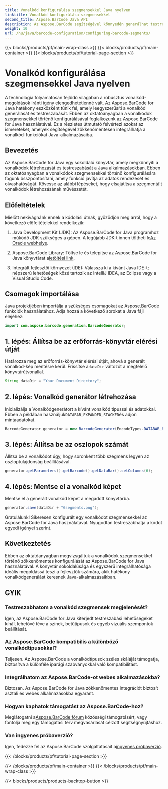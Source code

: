 ```yaml
---
title: Vonalkód konfigurálása szegmensekkel Java nyelven
linktitle: Vonalkód konfigurálása szegmensekkel
second_title: Aspose.BarCode Java API
description: Az Aspose.BarCode segítségével könnyedén generálhat testreszabott vonalkódokat Java nyelven. Sokoldalú, hatékony és fejlesztőbarát.
weight: 10
url: /hu/java/barcode-configuration/configuring-barcode-segments/
---
```


{{< blocks/products/pf/main-wrap-class >}}
{{< blocks/products/pf/main-container >}}
{{< blocks/products/pf/tutorial-page-section >}}

# Vonalkód konfigurálása szegmensekkel Java nyelven


A technológia folyamatosan fejlődő világában a robusztus vonalkód-megoldások iránti igény elengedhetetlenné vált. Az Aspose.BarCode for Java hatékony eszközként tűnik fel, amely leegyszerűsíti a vonalkód generálását és testreszabását. Ebben az oktatóanyagban a vonalkódok szegmensekkel történő konfigurálásával foglalkozunk az Aspose.BarCode for Java használatával. Ez a részletes útmutató felvértezi azokat az ismereteket, amelyek segítségével zökkenőmentesen integrálhatja a vonalkód-funkciókat Java-alkalmazásaiba.

## Bevezetés

Az Aspose.BarCode for Java egy sokoldalú könyvtár, amely megkönnyíti a vonalkódok létrehozását és testreszabását a Java alkalmazásokban. Ebben az oktatóanyagban a vonalkódok szegmensekkel történő konfigurálására fogunk összpontosítani, amely funkció javítja az adatok rendezését és olvashatóságát. Kövesse az alábbi lépéseket, hogy elsajátítsa a szegmentált vonalkódok létrehozásának művészetét.

## Előfeltételek

Mielőtt nekivágnánk ennek a kódolási útnak, győződjön meg arról, hogy a következő előfeltételekkel rendelkezik:

1.  Java Development Kit (JDK): Az Aspose.BarCode for Java programhoz működő JDK szükséges a gépen. A legújabb JDK-t innen töltheti le[Az Oracle webhelye](https://www.oracle.com/java/technologies/javase-downloads.html).

2.  Aspose.BarCode Library: Töltse le és telepítse az Aspose.BarCode for Java könyvtárat a[letöltési link](https://releases.aspose.com/barcode/java/).

3. Integrált fejlesztői környezet (IDE): Válassza ki a kívánt Java IDE-t; népszerű lehetőségek közé tartozik az IntelliJ IDEA, az Eclipse vagy a Visual Studio Code.

## Csomagok importálása

Java projektjében importálja a szükséges csomagokat az Aspose.BarCode funkciók használatához. Adja hozzá a következő sorokat a Java fájl elejéhez:

```java
import com.aspose.barcode.generation.BarcodeGenerator;
```

## 1. lépés: Állítsa be az erőforrás-könyvtár elérési útját

 Határozza meg az erőforrás-könyvtár elérési útját, ahová a generált vonalkód-kép mentésre kerül. Frissítse a`dataDir` változót a megfelelő könyvtárútvonallal.

```java
String dataDir = "Your Document Directory";
```

## 2. lépés: Vonalkód generátor létrehozása

 Inicializálja a Vonalkódgenerátort a kívánt vonalkód típussal és adatokkal. Ebben a példában használjuk`DATABAR_EXPANDED_STACKED`és adjon mintaadatokat.

```java
BarcodeGenerator generator = new BarcodeGenerator(EncodeTypes.DATABAR_EXPANDED_STACKED, "(01)98898765432106(3202)012345(15)991231");
```

## 3. lépés: Állítsa be az oszlopok számát

Állítsa be a vonalkódot úgy, hogy soronként több szegmens legyen az oszloptulajdonság beállításával.

```java
generator.getParameters().getBarcode().getDataBar().setColumns(6);
```

## 4. lépés: Mentse el a vonalkód képet

Mentse el a generált vonalkód képet a megadott könyvtárba.

```java
generator.save(dataDir + "6segments.png");
```

Gratulálunk! Sikeresen konfigurált egy vonalkódot szegmensekkel az Aspose.BarCode for Java használatával. Nyugodtan testreszabhatja a kódot egyedi igényei szerint.

## Következtetés

Ebben az oktatóanyagban megvizsgáltuk a vonalkódok szegmensekkel történő zökkenőmentes konfigurálását az Aspose.BarCode for Java használatával. A könyvtár sokoldalúsága és egyszerű integrálhatósága ideális megoldássá teszi a fejlesztők számára, akik hatékony vonalkódgenerálást keresnek Java-alkalmazásaikban.

## GYIK

### Testreszabhatom a vonalkód szegmensek megjelenését?
Igen, az Aspose.BarCode for Java kiterjedt testreszabási lehetőségeket kínál, lehetővé téve a színek, betűtípusok és egyéb vizuális szempontok beállítását.

### Az Aspose.BarCode kompatibilis a különböző vonalkódtípusokkal?
Teljesen. Az Aspose.BarCode a vonalkódtípusok széles skáláját támogatja, biztosítva a különféle iparági szabványokkal való kompatibilitást.

### Integrálhatom az Aspose.BarCode-ot webes alkalmazásokba?
Biztosan. Az Aspose.BarCode for Java zökkenőmentes integrációt biztosít asztali és webes alkalmazásokba egyaránt.

### Hogyan kaphatok támogatást az Aspose.BarCode-hoz?
 Meglátogatni a[Aspose.BarCode fórum](https://forum.aspose.com/c/barcode/13) közösségi támogatásért, vagy fontolja meg egy támogatási terv megvásárlását célzott segítségnyújtáshoz.

### Van ingyenes próbaverzió?
 Igen, fedezze fel az Aspose.BarCode szolgáltatásait a[ingyenes próbaverzió](https://releases.aspose.com/).

{{< /blocks/products/pf/tutorial-page-section >}}

{{< /blocks/products/pf/main-container >}}
{{< /blocks/products/pf/main-wrap-class >}}

{{< blocks/products/products-backtop-button >}}
